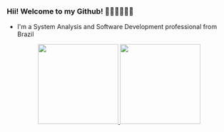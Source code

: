 ### Hii! Welcome to my Github! 👋👩🏻‍💻🧠💪

- I'm a System Analysis and Software Development professional from Brazil

<div align="center">
  <a href="https://github.com/isarnf">
  <img height="180rem" src="https://github-readme-stats-eight-theta.vercel.app/api?username=isarnf&show_icons=true&theme=jolly&include_all_commits=true&count_private=true"/>
  <img height="180rem" src="https://github-readme-stats-eight-theta.vercel.app/api/top-langs/?username=isarnf&layout=compact&langs_count=8&theme=jolly"/>
</div>

